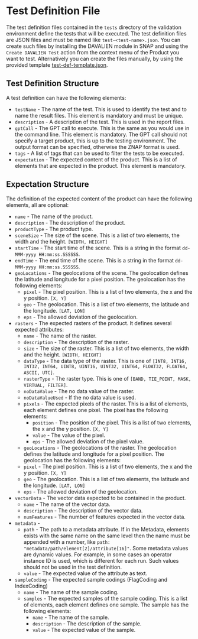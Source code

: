 # Test Definition File

The test definition files contained in the `tests` directory of the validation environment define the tests that will
be executed. The test definition files are JSON files and must be named like `test-<test-name>.json`. You can create
such files by installing the DAVALIEN module in SNAP and using the `Create DAVALIEN Test` action from the context menu
of the Product you want to test. Alternatively you can create the files manually, by using the provided
template [test-def-template.json](test-def-template.json).

## Test Definition Structure

A test definition can have the following elements:

* `testName` - The name of the test. This is used to identify the test and to name the result files. This element is
  mandatory and must be unique.
* `description` - A description of the test. This is used in the report files.
* `gptCall` - The GPT call to execute. This is the same as you would use in the command line. This element is mandatory.
  The GPT call should not specify a target product, this is up to the testing environment. The output format can be
  specified, otherwise the ZNAP format is used.
* `tags` - A list of tags that can be used to filter the tests to be executed.
* `expectation` - The expected content of the product. This is a list of elements that are expected in the product.
  This element is mandatory.

## Expectation Structure

The definition of the expected content of the product can have the following elements, all are optional:

* `name` - The name of the product.
* `description` - The description of the product.
* `productType` - The product type.
* `sceneSize` - The size of the scene. This is a list of two elements, the width and the height. `[WIDTH, HEIGHT]`
* `startTime` - The start time of the scene. This is a string in the format `dd-MMM-yyyy HH:mm:ss.SSSSSS`.
* `endTime` - The end time of the scene. This is a string in the format `dd-MMM-yyyy HH:mm:ss.SSSSSS`.
* `geoLocations` - The geolocations of the scene. The geolocation defines the latitude and longitude for a pixel
  position. The geolocation has the following elements:
    * `pixel` - The pixel position. This is a list of two elements, the x and the y position. `[X, Y]`
    * `geo` - The geolocation. This is a list of two elements, the latitude and the longitude. `[LAT, LON]`
    * `eps` - The allowed deviation of the geolocation.
* `rasters` - The expected rasters of the product. It defines several expected attributes:
    * `name` - The name of the raster.
    * `description` - The description of the raster.
    * `size` - The size of the raster. This is a list of two elements, the width and the height. `[WIDTH, HEIGHT]`
    * `dataType` - The data type of the raster. This is one
      of `[INT8, INT16, INT32, INT64, UINT8, UINT16, UINT32, UINT64, FLOAT32, FLOAT64, ASCII, UTC]`.
    * `rasterType` - The raster type. This is one of `[BAND, TIE_POINT, MASK, VIRTUAL, FILTER]`.
    * `noDataValue` - The no data value of the raster.
    * `noDataValueUsed` - If the no data value is used.
    * `pixels` - The expected pixels of the raster. This is a list of elements, each element defines one pixel. The
      pixel has the following elements:
        * `position` - The position of the pixel. This is a list of two elements, the x and the y position. `[X, Y]`
        * `value` - The value of the pixel.
        * `eps` - The allowed deviation of the pixel value.
    * `geoLocations` - The geolocations of the raster. The geolocation defines the latitude and longitude for a pixel
      position. The geolocation has the following elements:
    * `pixel` - The pixel position. This is a list of two elements, the x and the y position. `[X, Y]`
    * `geo` - The geolocation. This is a list of two elements, the latitude and the longitude. `[LAT, LON]`
    * `eps` - The allowed deviation of the geolocation.
* `vectorData` - The vector data expected to be contained in the product.
    * `name` - The name of the vector data.
    * `description` - The description of the vector data.
    * `numFeatures` - The number of features expected in the vector data.
* `metadata` -
    * `path` - The path to a metadata attribute. If in the Metadata, elements exists with the same name on the same
      level then the name must be appended with a number, like `path: "metadata/path/element[2]/attribute[16]"`. Some
      metadata values are dynamic values. For example, in some cases an operator instance ID is used, which is different
      for each run. Such values should not be used in the test definition.
    * `value` - The expected value of the attribute as text.
* `sampleCoding` - The expected sample codings (FlagCoding and IndexCoding)
    * `name` - The name of the sample coding.
    * `samples` - The expected samples of the sample coding. This is a list of elements, each element defines one
      sample. The sample has the following elements:
        * `name` - The name of the sample.
        * `description` - The description of the sample.
        * `value` - The expected value of the sample.

